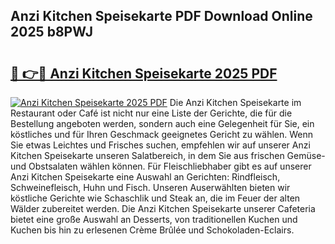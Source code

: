 ## Anzi Kitchen Speisekarte PDF Download Online 2025 b8PWJ

# <h2><a href="http://gc8dfrq.nevu.top/?p=Anzi+Kitchen+Speisekarte">🔗 👉🔴 Anzi Kitchen Speisekarte 2025 PDF</a></h2>

[![Anzi Kitchen Speisekarte 2025 PDF](https://i.imgur.com/dBaPXMq.png)](http://gc8dfrq.nevu.top/?p=Anzi+Kitchen+Speisekarte)
Die Anzi Kitchen Speisekarte im Restaurant oder Café ist nicht nur eine Liste der Gerichte, die für die Bestellung angeboten werden, sondern auch eine Gelegenheit für Sie, ein köstliches und für Ihren Geschmack geeignetes Gericht zu wählen. Wenn Sie etwas Leichtes und Frisches suchen, empfehlen wir auf unserer Anzi Kitchen Speisekarte unseren Salatbereich, in dem Sie aus frischen Gemüse- und Obstsalaten wählen können. Für Fleischliebhaber gibt es auf unserer Anzi Kitchen Speisekarte eine Auswahl an Gerichten: Rindfleisch, Schweinefleisch, Huhn und Fisch. Unseren Auserwählten bieten wir köstliche Gerichte wie Schaschlik und Steak an, die im Feuer der alten Wälder zubereitet werden. Die Anzi Kitchen Speisekarte unserer Cafeteria bietet eine große Auswahl an Desserts, von traditionellen Kuchen und Kuchen bis hin zu erlesenen Crème Brûlée und Schokoladen-Eclairs.
